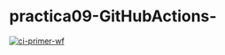 # practica09-GitHubActions-
[![ci-primer-wf](https://github.com/cagarraz/practica09-GitHubActions/actions/workflows/ci-primer-wf.yml/badge.svg)](https://github.com/cagarraz/practica09-GitHubActions/actions/workflows/ci-primer-wf.yml)
